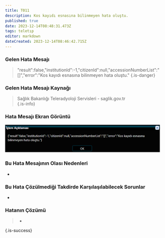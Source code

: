 ```yaml
---
title: T011
description: Kos kayıdı esnasına bilinmeyen hata oluştu.
published: true
date: 2023-12-14T08:48:31.473Z
tags: teletıp
editor: markdown
dateCreated: 2023-12-14T08:46:42.715Z
---
```


### Gelen Hata Mesajı 
> "result":false,"institutionld":-1,"citizenld":null,"accessionNumberList":"[]","error":"Kos kayıdı esnasına bilinmeyen hata oluştu."
{.is-danger}


### Gelen Hata Mesajı Kaynağı
> Sağlık Bakanlığı Teleradyoloji Servisleri - saglik.gov.tr  
{.is-info}


### Hata Mesajı Ekran Görüntü

![t011.png](/hatagoruntu/t011.png)


### Bu Hata Mesajının Olası Nedenleri 

- 

### Bu Hata Çözülmediği Takdirde Karşılaşılabilecek Sorunlar

- 

### Hatanın Çözümü

>  - 
{.is-success}



